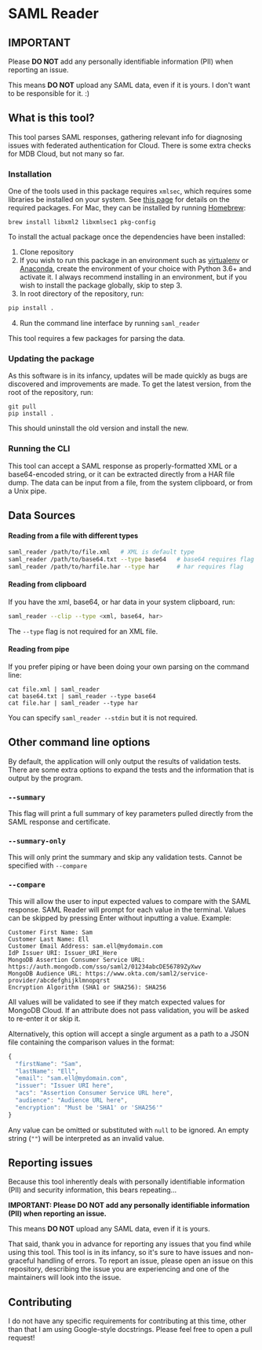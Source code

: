 # SAML Reader

## **IMPORTANT**
Please **DO NOT** add any personally identifiable information (PII) when reporting an issue.

This means **DO NOT** upload any SAML data, even if it is yours. I don't want to be responsible
for it. :)

## What is this tool?
This tool parses SAML responses, gathering relevant info for diagnosing issues with federated authentication for Cloud.
There is some extra checks for MDB Cloud, but not many so far.

### Installation

One of the tools used in this package requires `xmlsec`, which requires some libraries be installed on your system. See [this page](https://pypi.org/project/xmlsec/) for details on the required packages. For Mac, they can be installed by running [Homebrew](https://brew.sh/):

```
brew install libxml2 libxmlsec1 pkg-config
```

To install the actual package once the dependencies have been installed:

1. Clone repository
2. If you wish to run this package in an environment such as [virtualenv](https://packaging.python.org/guides/installing-using-pip-and-virtual-environments/) or [Anaconda](https://docs.conda.io/projects/conda/en/latest/user-guide/getting-started.html), create the environment of your choice with Python 3.6+ and activate it. I always recommend installing in an environment, but if you wish to install the package globally, skip to step 3.
3. In root directory of the repository, run:
```bash
pip install .
```
4. Run the command line interface by running `saml_reader`

This tool requires a few packages for parsing the data.

### Updating the package

As this software is in its infancy, updates will be made quickly as bugs are discovered and improvements are made. To get the latest version, from the root of the repository, run:

```
git pull
pip install .
```

This should uninstall the old version and install the new.

### Running the CLI

This tool can accept a SAML response as properly-formatted XML or
a base64-encoded string, or it can be extracted directly from a HAR file dump. 
The data can be input from a file, from the system clipboard,
or from a Unix pipe.

## Data Sources
#### Reading from a file with different types

```bash
saml_reader /path/to/file.xml   # XML is default type
saml_reader /path/to/base64.txt --type base64   # base64 requires flag
saml_reader /path/to/harfile.har --type har     # har requires flag
```

#### Reading from clipboard

If you have the xml, base64, or har data in your system clipboard, run:

```bash
saml_reader --clip --type <xml, base64, har>
```

The `--type` flag is not required for an XML file.

#### Reading from pipe

If you prefer piping or have been doing your own parsing on the command line:

```
cat file.xml | saml_reader
cat base64.txt | saml_reader --type base64
cat file.har | saml_reader --type har
```

You can specify `saml_reader --stdin` but it is not required. 

## Other command line options

By default, the application will only output the results of validation
tests. There are some extra options to expand the tests and the information
that is output by the program.

### `--summary`

This flag will print a full summary of key parameters pulled directly from the SAML 
response and certificate.

### `--summary-only`

This will only print the summary and skip any validation tests. Cannot be specified
with `--compare`

### `--compare`

This will allow the user to input expected values to compare with the SAML response.
SAML Reader will prompt for each value in the terminal. Values can
be skipped by pressing Enter without inputting a value. Example:

```
Customer First Name: Sam
Customer Last Name: Ell
Customer Email Address: sam.ell@mydomain.com
IdP Issuer URI: Issuer_URI_Here
MongoDB Assertion Consumer Service URL: https://auth.mongodb.com/sso/saml2/01234abcDE56789ZyXwv
MongoDB Audience URL: https://www.okta.com/saml2/service-provider/abcdefghijklmnopqrst
Encryption Algorithm (SHA1 or SHA256): SHA256
```
All values will be validated to see if they match expected values for MongoDB Cloud.
If an attribute does not pass validation, you will be asked to re-enter it or skip it.

Alternatively, this option will accept a single argument as a path to a JSON file containing the
comparison values in the format:

```javascript
{
  "firstName": "Sam",
  "lastName": "Ell",
  "email": "sam.ell@mydomain.com",
  "issuer": "Issuer URI here",
  "acs": "Assertion Consumer Service URL here",
  "audience": "Audience URL here",
  "encryption": "Must be 'SHA1' or 'SHA256'"
} 
```

Any value can be omitted or substituted with `null` to be ignored. 
An empty string (`""`) will be interpreted as an invalid value.

## Reporting issues

Because this tool inherently deals with personally identifiable information (PII)
and security information, this bears repeating...

**IMPORTANT: Please DO NOT add any personally**
**identifiable information (PII) when reporting an issue.**

This means **DO NOT** upload any SAML data, even if it is yours.

That said, thank you in advance for reporting any issues that you find while using
this tool. This tool is in its infancy, so it's sure to have issues and non-graceful
handling of errors. To report an issue, please open an issue on this repository,
describing the issue you are experiencing and one of the maintainers will look into the issue.

## Contributing

I do not have any specific requirements for contributing at this time, other than
that I am using Google-style docstrings. Please feel free to open a pull request!